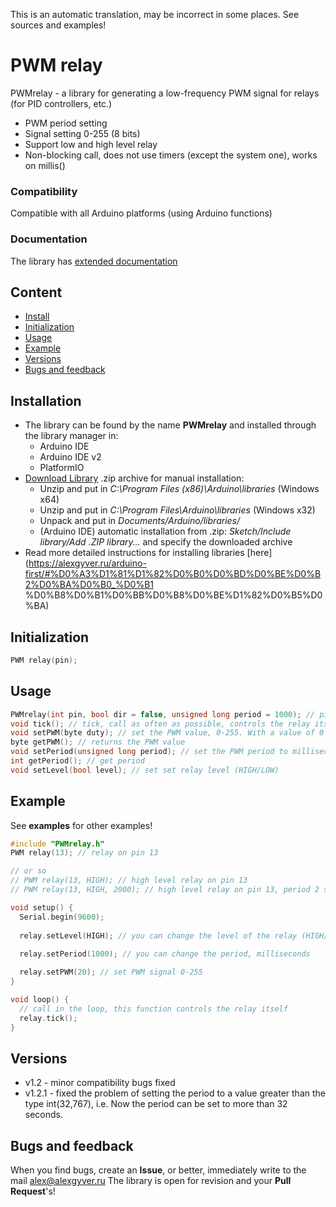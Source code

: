 This is an automatic translation, may be incorrect in some places. See sources and examples!

# PWM relay
PWMrelay - a library for generating a low-frequency PWM signal for relays (for PID controllers, etc.)
- PWM period setting
- Signal setting 0-255 (8 bits)
- Support low and high level relay
- Non-blocking call, does not use timers (except the system one), works on millis()

### Compatibility
Compatible with all Arduino platforms (using Arduino functions)

### Documentation
The library has [extended documentation](https://alexgyver.ru/PWMrelay/)

## Content
- [Install](#install)
- [Initialization](#init)
- [Usage](#usage)
- [Example](#example)
- [Versions](#versions)
- [Bugs and feedback](#feedback)

<a id="install"></a>
## Installation
- The library can be found by the name **PWMrelay** and installed through the library manager in:
    - Arduino IDE
    - Arduino IDE v2
    - PlatformIO
- [Download Library](https://github.com/GyverLibs/PWMrelay/archive/refs/heads/main.zip) .zip archive for manual installation:
    - Unzip and put in *C:\Program Files (x86)\Arduino\libraries* (Windows x64)
    - Unzip and put in *C:\Program Files\Arduino\libraries* (Windows x32)
    - Unpack and put in *Documents/Arduino/libraries/*
    - (Arduino IDE) automatic installation from .zip: *Sketch/Include library/Add .ZIP library…* and specify the downloaded archive
- Read more detailed instructions for installing libraries [here](https://alexgyver.ru/arduino-first/#%D0%A3%D1%81%D1%82%D0%B0%D0%BD%D0%BE%D0%B2%D0%BA%D0%B0_%D0%B1 %D0%B8%D0%B1%D0%BB%D0%B8%D0%BE%D1%82%D0%B5%D0%BA)

<a id="init"></a>
## Initialization
```cpp
PWM relay(pin);
```

<a id="usage"></a>
## Usage
```cpp
PWMrelay(int pin, bool dir = false, unsigned long period = 1000); // pin, relay level HIGH/LOW, period
void tick(); // tick, call as often as possible, controls the relay itself
void setPWM(byte duty); // set the PWM value, 0-255. With a value of 0 and 255, the tick is inactive!
byte getPWM(); // returns the PWM value
void setPeriod(unsigned long period); // set the PWM period to milliseconds. (default 1000ms == 1s)
int getPeriod(); // get period
void setLevel(bool level); // set set relay level (HIGH/LOW)
```

<a id="example"></a>
## Example
See **examples** for other examples!
```cpp
#include "PWMrelay.h"
PWM relay(13); // relay on pin 13

// or so
// PWM relay(13, HIGH); // high level relay on pin 13
// PWM relay(13, HIGH, 2000); // high level relay on pin 13, period 2 seconds

void setup() {
  Serial.begin(9600);
  
  relay.setLevel(HIGH); // you can change the level of the relay (HIGH/LOW)
  
  relay.setPeriod(1000); // you can change the period, milliseconds

  relay.setPWM(20); // set PWM signal 0-255
}

void loop() {
  // call in the loop, this function controls the relay itself
  relay.tick();
}
```

<a id="versions"></a>
## Versions
- v1.2 - minor compatibility bugs fixed
- v1.2.1 - fixed the problem of setting the period to a value greater than the type int(32,767), i.e. Now the period can be set to more than 32 seconds.

<a id="feedback"></a>
## Bugs and feedback
When you find bugs, create an **Issue**, or better, immediately write to the mail [alex@alexgyver.ru](mailto:alex@alexgyver.ru)
The library is open for revision and your **Pull Request**'s!
